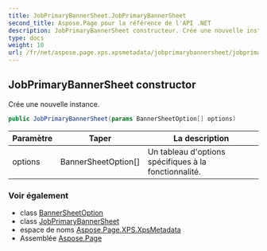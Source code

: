 ```yaml
---
title: JobPrimaryBannerSheet.JobPrimaryBannerSheet
second_title: Aspose.Page pour la référence de l'API .NET
description: JobPrimaryBannerSheet constructeur. Crée une nouvelle instance.
type: docs
weight: 10
url: /fr/net/aspose.page.xps.xpsmetadata/jobprimarybannersheet/jobprimarybannersheet/
---
```

## JobPrimaryBannerSheet constructor

Crée une nouvelle instance.

```csharp
public JobPrimaryBannerSheet(params BannerSheetOption[] options)
```

| Paramètre | Taper | La description |
| --- | --- | --- |
| options | BannerSheetOption[] | Un tableau d'options spécifiques à la fonctionnalité. |

### Voir également

* class [BannerSheetOption](../../jobprimarybannersheet.bannersheetoption/)
* class [JobPrimaryBannerSheet](../)
* espace de noms [Aspose.Page.XPS.XpsMetadata](../../jobprimarybannersheet/)
* Assemblée [Aspose.Page](../../../)


